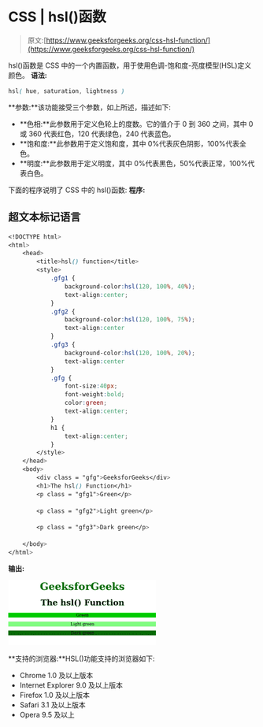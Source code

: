 # CSS | hsl()函数

> 原文:[https://www.geeksforgeeks.org/css-hsl-function/](https://www.geeksforgeeks.org/css-hsl-function/)

hsl()函数是 CSS 中的一个内置函数，用于使用色调-饱和度-亮度模型(HSL)定义颜色。
**语法:**

```css
hsl( hue, saturation, lightness )
```

**参数:**该功能接受三个参数，如上所述，描述如下:

*   **色相:**此参数用于定义色轮上的度数。它的值介于 0 到 360 之间，其中 0 或 360 代表红色，120 代表绿色，240 代表蓝色。
*   **饱和度:**此参数用于定义饱和度，其中 0%代表灰色阴影，100%代表全色。
*   **明度:**此参数用于定义明度，其中 0%代表黑色，50%代表正常，100%代表白色。

下面的程序说明了 CSS 中的 hsl()函数:
**程序:**

## 超文本标记语言

```css
<!DOCTYPE html>
<html>
    <head>
        <title>hsl() function</title>
        <style>
            .gfg1 {
                background-color:hsl(120, 100%, 40%);
                text-align:center;
            }
            .gfg2 {
                background-color:hsl(120, 100%, 75%);
                text-align:center
            }
            .gfg3 {
                background-color:hsl(120, 100%, 20%);
                text-align:center
            }
            .gfg {
                font-size:40px;
                font-weight:bold;
                color:green;
                text-align:center;
            }
            h1 {
                text-align:center;
            }
        </style>
    </head>
    <body>
        <div class = "gfg">GeeksforGeeks</div>
        <h1>The hsl() Function</h1>
        <p class = "gfg1">Green</p>

        <p class = "gfg2">Light green</p>

        <p class = "gfg3">Dark green</p>

    </body>
</html>
```

**输出:**

![](img/c1c350a3e38d5eeadee441a26f4c11d0.png)

**支持的浏览器:**HSL()功能支持的浏览器如下:

*   Chrome 1.0 及以上版本
*   Internet Explorer 9.0 及以上版本
*   Firefox 1.0 及以上版本
*   Safari 3.1 及以上版本
*   Opera 9.5 及以上